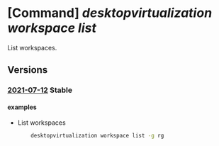 # [Command] _desktopvirtualization workspace list_

List workspaces.

## Versions

### [2021-07-12](/Resources/mgmt-plane/L3N1YnNjcmlwdGlvbnMve30vcHJvdmlkZXJzL21pY3Jvc29mdC5kZXNrdG9wdmlydHVhbGl6YXRpb24vd29ya3NwYWNlcw==/2021-07-12.xml) **Stable**

<!-- mgmt-plane /subscriptions/{}/providers/microsoft.desktopvirtualization/workspaces 2021-07-12 -->
<!-- mgmt-plane /subscriptions/{}/resourcegroups/{}/providers/microsoft.desktopvirtualization/workspaces 2021-07-12 -->

#### examples

- List workspaces
    ```bash
        desktopvirtualization workspace list -g rg
    ```

